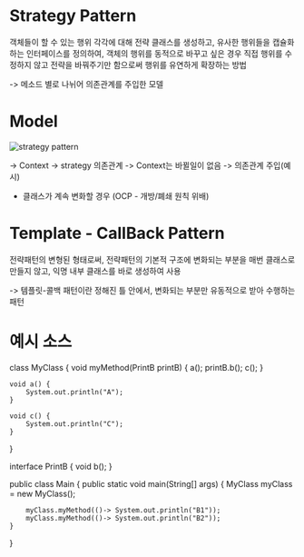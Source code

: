 # Strategy Pattern
객체들이 할 수 있는 행위 각각에 대해 전략 클래스를 생성하고, 유사한 행위들을 캡슐화 하는 인터페이스를 정의하여,
객체의 행위를 동적으로 바꾸고 싶은 경우 직접 행위를 수정하지 않고 전략을 바꿔주기만 함으로써 행위를 유연하게 확장하는 방법

-> 메소드 별로 나뉘어 의존관계를 주입한 모델

# Model
![strategy pattern](https://github.com/hohwanm1234/Study/assets/46438755/0c31bf49-d64b-4a01-a9d9-684eec0cdf78)

-> Context -> strategy 의존관계
-> Context는 바뀔일이 없음
-> 의존관계 주입(예시)
* 클래스가 계속 변화할 경우 (OCP - 개방/폐쇄 원칙 위배)

# Template - CallBack Pattern
전략패턴의 변형된 형태로써, 전략패턴의 기본적 구조에 변화되는 부분을 매번 클래스로 만들지 않고, 익명 내부 클래스를 바로 생성하여 사용

-> 템플릿-콜백 패턴이란 정해진 틀 안에서, 변화되는 부분만 유동적으로 받아 수행하는 패턴

# 예시 소스
class MyClass {
    void myMethod(PrintB printB) {
        a();
        printB.b();
        c();
    }

    void a() {
        System.out.println("A");
    }

    void c() {
        System.out.println("C");
    }
}

interface PrintB {
    void b();
}

public class Main {
    public static void main(String[] args) {
        MyClass myClass = new MyClass();

        myClass.myMethod(()-> System.out.println("B1"));
        myClass.myMethod(()-> System.out.println("B2"));
    }
}

